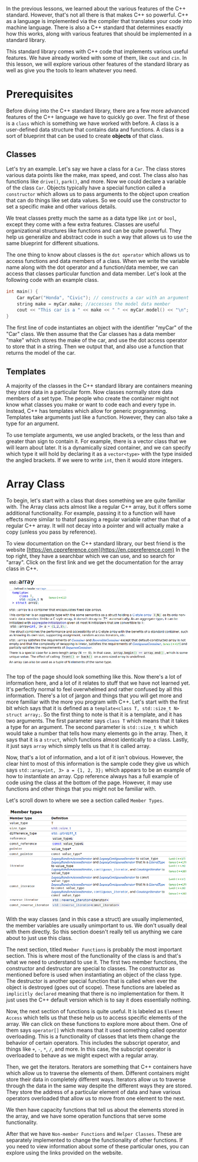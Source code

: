 In the previous lessons, we learned about the various features of the C++ standard. However, that's not all there is that makes C++ so powerful. C++ as a language is implemented via the compiler that translates your code into machine language. There is also a C++ standard that determines exactly how this works, along with various features that should be implemented in a standard library.

This standard library comes with C++ code that implements various useful features. We have already worked with some of them, like `cout` and `cin`. In this lesson, we will explore various other features of the standard library as well as give you the tools to learn whatever you need.

# Prerequisites
Before diving into the C++ standard library, there are a few more advanced features of the C++ language we have to quickly go over. The first of these is a `class` which is something we have worked with before. A class is a user-defined data structure that contains data and functions. A class is a sort of blueprint that can be used to create **objects** of that class. 

## Classes

Let's try an example. Let's say we have a class for a `Car`. The class stores various data points like the make, max speed, and cost. The class also has functions like `drive()`, `park()`, and more. Now we could declare a variable of the class `Car`. Objects typically have a special function called a `constructor` which allows us to pass arguments to the object upon creation that can do things like set data values. So we could use the constructor to set a specific make and other various details.

We treat classes pretty much the same as a data type like `int` or `bool`, except they come with a few extra features. Classes are useful organizational structures like functions and can be quite powerful. They help us generalize and abstract code in such a way that allows us to use the same blueprint for different situations. 

The one thing to know about classes is the `dot operator` which allows us to access functions and data members of a class. When we write the variable name along with the dot operator and a function/data member, we can access that classes particular function and data member. Let's look at the following code with an example class.

```cpp
int main() {
	Car myCar("Honda", "Civic"); // constructs a car with an argument
	string make = myCar.make; //accesses the model data member
	cout << "This car is a " << make << " " << myCar.model() << "\n"; 
}
```

The first line of code instantiates an object with the identifier "myCar" of the "Car" class. We then assume that the Car classes has a data member "make" which stores the make of the car, and use the dot access operator to store that in a string. Then we output that, and also use a function that returns the model of the car. 

## Templates

A majority of the classes in the C++ standard library are containers meaning they store data in a particular form. Now classes normally store data members of a set type. The people who create the container might not know what classes you make or want to code each and every type in. Instead, C++ has templates which allow for generic programming. Templates take arguments just like a function. However, they can also take a type for an argument. 

To use template arguments, we use angled brackets, or the less than and greater than sign to contain it. For example, there is a vector class that we will learn about later. It is a dynamically sized container, and we can specify which type it will hold by declaring it as a `vector<type>` with the type insided the angled brackets. If we were to write `int`, then it would store integers. 

# Array Class
To begin, let's start with a class that does something we are quite familiar with. The Array class acts almost like a regular C++ array, but it offers some additional functionality. For example, passing it to a function will have effects more similar to thatof passing a regular variable rather than that of a regular C++ array. It will not decay into a pointer and will actually make a copy (unless you pass by  reference). 

To view documentation on the C++ standard library, our best friend is the website [https://en.cppreference.com](https://en.cppreference.com) In the top right, they have a searchbar which we can use, and so search for "array". Click on the first link and we get the documentation for the array class in C++.

![](cppstandardlibrary/arrayHeader.png)

The top of the page should look something like this. Now there's a lot of information here, and a lot of it relates to stuff that we have not learned yet. It's perfectly normal to feel overwhelmed and rather confused by all this information. There's a lot of jargon and things that you will get more and more familiar with the more you program with C++. Let's start with the first bit which says that it is defined as a `template<class T, std::size_t N> struct array;`. So the first thing to note is that it is a template, and it has two arguments. The first parameter says `class T` which means that it takes a type for an argument. The second parameter is `std::size_t N` which would take a number that tells how many elements go in the array. Then, it says that it is a `struct`, which functions almost identically to a class. Lastly, it just says `array` which simply tells us that it is called array.

Now, that's a lot of information, and a lot of it isn't obvious. However, the clear hint to most of this information is the sample code they give us which says `std::aray<int, 3> a = {1, 2, 3};` which appears to be an example of how to instantiate an array. Cpp reference always has a full example of code using the class at the bottom of the page. However, it may use functions and other things that you might not be familiar with.

Let's scroll down to where we see a section called `Member Types`.

![](cppstandardlibrary/arrayMember.png)

With the way classes (and in this case a struct) are usually implemented, the member variables are usually unimportant to us. We don't usually deal with them directly. So this section doesn't really tell us anything we care about to just use this class.

The next section, titled `Member Functions` is probably the most important section. This is where most of the functionality of the class is and that's what we need to understand to use it. The first two member functions, the constructor and destructor are special to classes. The constructor as mentioned before is used when instantiating an object of the class type. The destructor is another special function that is called when ever the object is destroyed (goes out of scope). These functions are labeled as `implicitly declared` meaning that there is no implementation for them. It just uses the C++ default version which is to say it does essentially nothing.

Now, the next section of functions is quite useful. It is labeled as `Element Access` which tells us that these help us to access specific elements of the array. We can click on these functions to explore more about them. One of them says `operator[]` which means that it used something called operator overloading. This is a functionality of classes that lets them change the behavior of certain operators. This includes the subscript operator, and things like `+`, `-`, `*`, `/`, and more. In this case, the subscript operator is overloaded to behave as we might expect with a regular array.

Then, we get the iterators. Iterators are something that C++ containers have which allow us to traverse the elements of them. Different containers might store their data in completely different ways. Iterators allow us to traverse through the data in the same way despite the different ways they are stored. They store the address of a particular element of data and have various operators overloaded that allow us to move from one element to the next. 

We then have capacity functions that tell us about the elements stored in the array, and we have some operation functions that serve some functionality.

After that we have `Non-member Functions` and `Helper Classes`. These are separately implemented to change the functionality of other functions. If you need to view information about some of these particular ones, you can explore using the links provided on the website.

